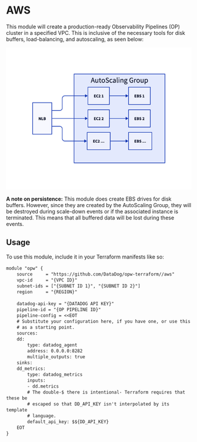 # AWS
This module will create a production-ready Observability Pipelines (OP) cluster in a specified VPC. This is inclusive of the necessary tools for disk buffers, load-balancing, and autoscaling, as seen below:

![A diagram of the components created by this module](./d2.png)

**A note on persistence:** This module does create EBS drives for disk buffers. However, since they are created by the AutoScaling Group, they will be destroyed during scale-down events or if the associated instance is terminated. This means that all buffered data will be lost during these events.

## Usage
To use this module, include it in your Terraform manifests like so:

```
module "opw" {
    source     = "https://github.com/DataDog/opw-terraform//aws"
    vpc-id     = "{VPC ID}"
    subnet-ids = ["{SUBNET ID 1}", "{SUBNET ID 2}"]
    region     = "{REGION}"

    datadog-api-key = "{DATADOG API KEY}"
    pipeline-id = "{OP PIPELINE ID}"
    pipeline-config = <<EOT
    # Substitute your configuration here, if you have one, or use this
    # as a starting point.
    sources:
    dd:
        type: datadog_agent
        address: 0.0.0.0:8282
        multiple_outputs: true
    sinks:
    dd_metrics:
        type: datadog_metrics
        inputs:
        - dd.metrics
        # The double-$ there is intentional- Terraform requires that these be
        # escaped so that DD_API_KEY isn't interpolated by its template
        # language.
        default_api_key: $${DD_API_KEY}
    EOT
}
```